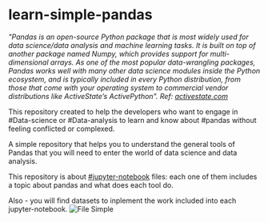 # learn-simple-pandas

_"Pandas is an open-source Python package that is most widely used for data science/data analysis and machine learning tasks. It is built on top of another package named Numpy, which provides support for multi-dimensional arrays. As one of the most popular data-wrangling packages, Pandas works well with many other data science modules inside the Python ecosystem, and is typically included in every Python distribution, from those that come with your operating system to commercial vendor distributions like ActiveState’s ActivePython".  Ref: [activestate.com](https://www.activestate.com/resources/quick-reads/what-is-pandas-in-python-everything-you-need-to-know/)_

This repository created to help the developers who want to engage in #Data-science or #Data-analysis to learn and know about #pandas without feeling conflicted or complexed.

A simple repository that helps you to understand the general tools of Pandas that you will need to enter the world of data science and data analysis. 

This repository is about [#jupyter-notebook](https://jupyter.org/) files: each one of them includes a topic about pandas and what does each tool do.

Also - you will find datasets to inplement the work included into each jupyter-notebook.
![File Simple](https://user-images.githubusercontent.com/72295771/123329379-06477600-d53d-11eb-96ba-b9399e6e7442.png)
